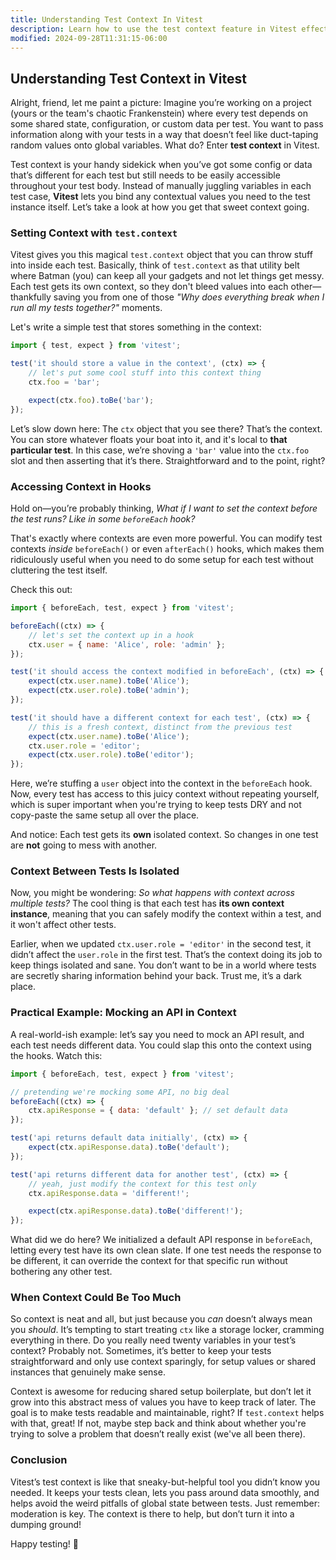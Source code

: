 ```yaml
---
title: Understanding Test Context In Vitest
description: Learn how to use the test context feature in Vitest effectively.
modified: 2024-09-28T11:31:15-06:00
---
```


## Understanding Test Context in Vitest

Alright, friend, let me paint a picture: Imagine you’re working on a project (yours or the team's chaotic Frankenstein) where every test depends on some shared state, configuration, or custom data per test. You want to pass information along with your tests in a way that doesn’t feel like duct-taping random values onto global variables. What do? Enter **test context** in Vitest.

Test context is your handy sidekick when you’ve got some config or data that’s different for each test but still needs to be easily accessible throughout your test body. Instead of manually juggling variables in each test case, **Vitest** lets you bind any contextual values you need to the test instance itself. Let’s take a look at how you get that sweet context going.

### Setting Context with `test.context`

Vitest gives you this magical `test.context` object that you can throw stuff into inside each test. Basically, think of `test.context` as that utility belt where Batman (you) can keep all your gadgets and not let things get messy. Each test gets its own context, so they don't bleed values into each other—thankfully saving you from one of those _"Why does everything break when I run all my tests together?"_ moments.

Let's write a simple test that stores something in the context:

```javascript
import { test, expect } from 'vitest';

test('it should store a value in the context', (ctx) => {
	// let's put some cool stuff into this context thing
	ctx.foo = 'bar';

	expect(ctx.foo).toBe('bar');
});
```

Let’s slow down here: The `ctx` object that you see there? That’s the context. You can store whatever floats your boat into it, and it's local to **that particular test**. In this case, we’re shoving a `'bar'` value into the `ctx.foo` slot and then asserting that it’s there. Straightforward and to the point, right?

### Accessing Context in Hooks

Hold on—you’re probably thinking, _What if I want to set the context before the test runs? Like in some `beforeEach` hook?_

That's exactly where contexts are even more powerful. You can modify test contexts _inside_ `beforeEach()` or even `afterEach()` hooks, which makes them ridiculously useful when you need to do some setup for each test without cluttering the test itself.

Check this out:

```javascript
import { beforeEach, test, expect } from 'vitest';

beforeEach((ctx) => {
	// let's set the context up in a hook
	ctx.user = { name: 'Alice', role: 'admin' };
});

test('it should access the context modified in beforeEach', (ctx) => {
	expect(ctx.user.name).toBe('Alice');
	expect(ctx.user.role).toBe('admin');
});

test('it should have a different context for each test', (ctx) => {
	// this is a fresh context, distinct from the previous test
	expect(ctx.user.name).toBe('Alice');
	ctx.user.role = 'editor';
	expect(ctx.user.role).toBe('editor');
});
```

Here, we’re stuffing a `user` object into the context in the `beforeEach` hook. Now, every test has access to this juicy context without repeating yourself, which is super important when you're trying to keep tests DRY and not copy-paste the same setup all over the place.

And notice: Each test gets its **own** isolated context. So changes in one test are **not** going to mess with another.

### Context Between Tests Is Isolated

Now, you might be wondering: _So what happens with context across multiple tests?_ The cool thing is that each test has **its own context instance**, meaning that you can safely modify the context within a test, and it won't affect other tests.

Earlier, when we updated `ctx.user.role = 'editor'` in the second test, it didn’t affect the `user.role` in the first test. That’s the context doing its job to keep things isolated and sane. You don’t want to be in a world where tests are secretly sharing information behind your back. Trust me, it’s a dark place.

### Practical Example: Mocking an API in Context

A real-world-ish example: let’s say you need to mock an API result, and each test needs different data. You could slap this onto the context using the hooks. Watch this:

```javascript
import { beforeEach, test, expect } from 'vitest';

// pretending we're mocking some API, no big deal
beforeEach((ctx) => {
	ctx.apiResponse = { data: 'default' }; // set default data
});

test('api returns default data initially', (ctx) => {
	expect(ctx.apiResponse.data).toBe('default');
});

test('api returns different data for another test', (ctx) => {
	// yeah, just modify the context for this test only
	ctx.apiResponse.data = 'different!';

	expect(ctx.apiResponse.data).toBe('different!');
});
```

What did we do here? We initialized a default API response in `beforeEach`, letting every test have its own clean slate. If one test needs the response to be different, it can override the context for that specific run without bothering any other test.

### When Context Could Be Too Much

So context is neat and all, but just because you _can_ doesn’t always mean you _should_. It’s tempting to start treating `ctx` like a storage locker, cramming everything in there. Do you really need twenty variables in your test’s context? Probably not. Sometimes, it’s better to keep your tests straightforward and only use context sparingly, for setup values or shared instances that genuinely make sense.

Context is awesome for reducing shared setup boilerplate, but don’t let it grow into this abstract mess of values you have to keep track of later. The goal is to make tests readable and maintainable, right? If `test.context` helps with that, great! If not, maybe step back and think about whether you're trying to solve a problem that doesn’t really exist (we've all been there).

### Conclusion

Vitest’s test context is like that sneaky-but-helpful tool you didn’t know you needed. It keeps your tests clean, lets you pass around data smoothly, and helps avoid the weird pitfalls of global state between tests. Just remember: moderation is key. The context is there to help, but don’t turn it into a dumping ground!

Happy testing! 🎉

```ts

```
